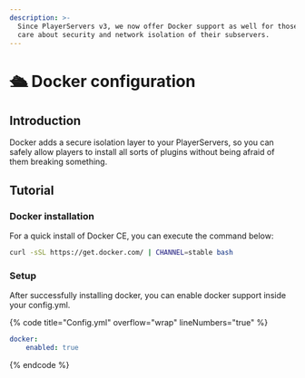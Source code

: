 ```yaml
---
description: >-
  Since PlayerServers v3, we now offer Docker support as well for those that
  care about security and network isolation of their subservers.
---
```


# 🛳 Docker configuration

## Introduction

Docker adds a secure isolation layer to your PlayerServers, so you can safely allow players to install all sorts of plugins without being afraid of them breaking something.&#x20;

## Tutorial

### Docker installation

For a quick install of Docker CE, you can execute the command below:

```bash
curl -sSL https://get.docker.com/ | CHANNEL=stable bash
```

### Setup

After successfully installing docker, you can enable docker support inside your config.yml.

{% code title="Config.yml" overflow="wrap" lineNumbers="true" %}
```yaml
docker:
    enabled: true
```
{% endcode %}
